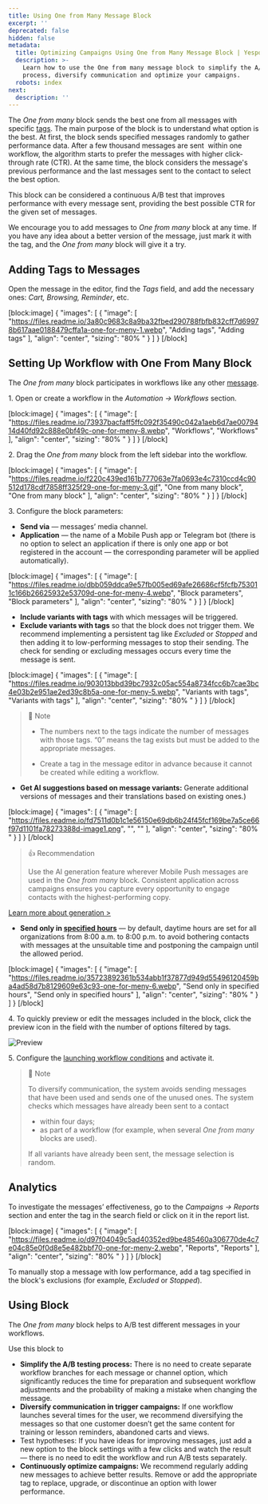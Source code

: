 ```yaml
---
title: Using One from Many Message Block
excerpt: ''
deprecated: false
hidden: false
metadata:
  title: Optimizing Campaigns Using One from Many Message Block | Yespo Guide
  description: >-
    Learn how to use the One from many message block to simplify the A/B testing
    process, diversify communication and optimize your campaigns.
  robots: index
next:
  description: ''
---
```

The _One from many_ block sends the best one from all messages with specific [tags](https://docs.yespo.io/docs/how-add-tags). The main purpose of the block is to understand what option is the best. At first, the block sends specified messages randomly to gather performance data. After a few thousand messages are sent  within one workflow, the algorithm starts to prefer the messages with higher click-through rate (CTR). At the same time, the block considers the message's previous performance and the last messages sent to the contact to select the best option.

This block can be considered a continuous A/B test that improves performance with every message sent, providing the best possible CTR for the given set of messages.

We encourage you to add messages to _One from many_ block at any time. If you have any idea about a better version of the message, just mark it with the tag, and the _One from many_ block will give it a try.

## Adding Tags to Messages

Open the message in the editor, find the _Tags_ field, and add the necessary ones: _Cart, Browsing, Reminder_, etc.

[block:image]
{
  "images": [
    {
      "image": [
        "https://files.readme.io/3a80c9683c8a9ba32fbed290788fbfb832cff7d69978b617aae0188479cffa1a-one-for-meny-1.webp",
        "Adding tags",
        "Adding tags"
      ],
      "align": "center",
      "sizing": "80% "
    }
  ]
}
[/block]


## Setting Up Workflow with One From Many Block

The _One from many_ block participates in workflows like any other [message](https://docs.yespo.io/docs/message-blocks).

1\. Open or create a workflow in the _Automation → Workflows_ section.

[block:image]
{
  "images": [
    {
      "image": [
        "https://files.readme.io/73937bacfaff5ffc092f35490c042a1aeb6d7ae0079414d40fd92c888e0bf49c-one-for-meny-8.webp",
        "Workflows",
        "Workflows"
      ],
      "align": "center",
      "sizing": "80% "
    }
  ]
}
[/block]


2\. Drag the _One from many_ block from the left sidebar into the workflow.

[block:image]
{
  "images": [
    {
      "image": [
        "https://files.readme.io/f220c439ed161b777063e7fa0693e4c7310ccd4c90512d178cdf7858ff325f29-one-for-meny-3.gif",
        "One from many block",
        "One from many block"
      ],
      "align": "center",
      "sizing": "80% "
    }
  ]
}
[/block]


3\. Configure the block parameters:

- **Send via** — messages’ media channel.
- **Application** — the name of a Mobile Push app or Telegram bot (there is no option to select an application if there is only one app or bot registered in the account — the corresponding parameter will be applied automatically).

[block:image]
{
  "images": [
    {
      "image": [
        "https://files.readme.io/dbb059ddca9e57fb005ed69afe26686cf5fcfb753011c166b26625932e53709d-one-for-meny-4.webp",
        "Block parameters",
        "Block parameters"
      ],
      "align": "center",
      "sizing": "80% "
    }
  ]
}
[/block]


- **Include variants with tags** with which messages will be triggered.
- **Exclude variants with tags** so that the block does not trigger them. We recommend implementing a persistent tag like _Excluded_ or _Stopped_ and then adding it to low-performing messages to stop their sending. The check for sending or excluding messages occurs every time the message is sent.

[block:image]
{
  "images": [
    {
      "image": [
        "https://files.readme.io/903013bbd39bc7932c05ac554a8734fcc6b7cae3bc4e03b2e951ae2ed39c8b5a-one-for-meny-5.webp",
        "Variants with tags",
        "Variants with tags"
      ],
      "align": "center",
      "sizing": "80% "
    }
  ]
}
[/block]


> 📘 Note
> 
> - The numbers next to the tags indicate the number of messages with those tags. “0” means the tag exists but must be added to the appropriate messages.
> 
> - Create a tag in the message editor in advance because it cannot be created while editing a workflow.

- **Get AI suggestions based on message variants:** Generate additional versions of messages and their translations based on existing ones.)

[block:image]
{
  "images": [
    {
      "image": [
        "https://files.readme.io/fd7511d0b1c1e56150e69db6b24f45fcf169be7a5ce66f97d1101fa78273388d-image1.png",
        "",
        ""
      ],
      "align": "center",
      "sizing": "80% "
    }
  ]
}
[/block]


> 👍 Recommendation
> 
> Use the AI generation feature wherever Mobile Push messages are used in the _One from many_ block. Consistent application across campaigns ensures you capture every opportunity to engage contacts with the highest-performing copy.

[Learn more about generation >](https://docs.yespo.io/docs/mobile-push-generation)

- **Send only in [specified hours](https://docs.yespo.io/docs/allowed-send-time-messages-workflows)** — by default, daytime hours are set for all organizations from 8:00 a.m. to 8:00 p.m. to avoid bothering contacts with messages at the unsuitable time and postponing the campaign until the allowed period.

[block:image]
{
  "images": [
    {
      "image": [
        "https://files.readme.io/35723892361b534abb1f37877d949d55496120459ba4ad58d7b8129609e63c93-one-for-meny-6.webp",
        "Send only in specified hours",
        "Send only in specified hours"
      ],
      "align": "center",
      "sizing": "80% "
    }
  ]
}
[/block]


4\. To quickly preview or edit the messages included in the block, click the preview icon in the field with the number of options filtered by tags.

![Preview](https://cdn.yespo.io/photos/shares/Blog/one_from_many/one-for-meny-7.gif "Preview")

5\. Configure the [launching workflow conditions](https://docs.yespo.io/docs/configuring-workflow-start-stop-conditions) and activate it.

> 📘 Note
> 
> To diversify communication, the system avoids sending messages that have been used and sends one of the unused ones. The system checks which messages have already been sent to a contact
> 
> - within four days;
> - as part of a workflow (for example, when several _One from many_ blocks are used).
> 
> If all variants have already been sent, the message selection is random.

## Analytics

To investigate the messages’ effectiveness, go to the _Campaigns → Reports_ section and enter the tag in the search field or click on it in the report list.

[block:image]
{
  "images": [
    {
      "image": [
        "https://files.readme.io/d97f04049c5ad40352ed9be485460a306770de4c7e04c85e0f0d8e5e482bbf70-one-for-meny-2.webp",
        "Reports",
        "Reports"
      ],
      "align": "center",
      "sizing": "80% "
    }
  ]
}
[/block]


To manually stop a message with low performance, add a tag specified in the block's exclusions (for example, _Excluded_ or _Stopped_).

## Using Block

The _One from many_ block helps to A/B test different messages in your workflows.

Use this block to

- **Simplify the A/B testing process:** There is no need to create separate workflow branches for each message or channel option, which significantly reduces the time for preparation and subsequent workflow adjustments and the probability of making a mistake when changing the message.
- **Diversify communication in trigger campaigns:** If one workflow launches several times for the user, we recommend diversifying the messages so that one customer doesn’t get the same content for training or lesson reminders, abandoned carts and views.
- Test hypotheses: If you have ideas for improving messages, just add a new option to the block settings with a few clicks and watch the result — there is no need to edit the workflow and run A/B tests separately.
- **Continuously optimize campaigns:** We recommend regularly adding new messages to achieve better results. Remove or add the appropriate tag to replace, upgrade, or discontinue an option with lower performance.